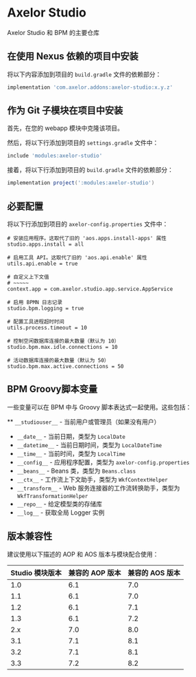 # Axelor Studio

Axelor Studio 和 BPM 的主要仓库

## 在使用 Nexus 依赖的项目中安装

将以下内容添加到项目的 `build.gradle` 文件的依赖部分：

```groovy
implementation 'com.axelor.addons:axelor-studio:x.y.z'
```

## 作为 Git 子模块在项目中安装

首先，在您的 webapp 模块中克隆该项目。

然后，将以下行添加到项目的 `settings.gradle` 文件中：

```groovy
include 'modules:axelor-studio'
```

接着，将以下行添加到项目的 `build.gradle` 文件的依赖部分：

```groovy
implementation project(':modules:axelor-studio')
```

## 必要配置

将以下行添加到项目的 `axelor-config.properties` 文件中：

```properties
# 安装应用程序。这取代了旧的 'aos.apps.install-apps' 属性
studio.apps.install = all

# 启用工具 API。这取代了旧的 'aos.api.enable' 属性
utils.api.enable = true

# 自定义上下文值
# ~~~~~
context.app = com.axelor.studio.app.service.AppService

# 启用 BPMN 日志记录
studio.bpm.logging = true

# 配置工具进程超时时间
utils.process.timeout = 10

# 控制空闲数据库连接的最大数量（默认为 10）
studio.bpm.max.idle.connections = 10

# 活动数据库连接的最大数量（默认为 50）
studio.bpm.max.active.connections = 50
```

## BPM Groovy脚本变量

一些变量可以在 BPM 中与 Groovy 脚本表达式一起使用。这些包括：

** `__studiouser__` - 当前用户或管理员（如果没有用户）
* `__date__` - 当前日期，类型为 `LocalDate`
* `__datetime__` - 当前日期时间，类型为 `LocalDateTime`
* `__time__` - 当前时间，类型为 `LocalTime`
* `__config__` - 应用程序配置，类型为 `axelor-config.properties`
* `__beans__` - Beans 类，类型为 `Beans.class`
* `__ctx__` - 工作流上下文助手，类型为 `WkfContextHelper`
* `__transform__` - Web 服务连接器的工作流转换助手，类型为 `WkfTransformationHelper`
* `__repo__` - 给定模型类的存储库
* `__log__` - 获取全局 Logger 实例

## 版本兼容性

建议使用以下描述的 AOP 和 AOS 版本与模块配合使用：

| Studio 模块版本 | 兼容的 AOP 版本 | 兼容的 AOS 版本 |
|-----------------|-----------------|-----------------|
| 1.0             | 6.1             | 7.0             |
| 1.1             | 6.1             | 7.0             |
| 1.2             | 6.1             | 7.1             |
| 1.3             | 6.1             | 7.2             |
| 2.x             | 7.0             | 8.0             |
| 3.1             | 7.1             | 8.1             |
| 3.2             | 7.1             | 8.1             |
| 3.3             | 7.2             | 8.2             |